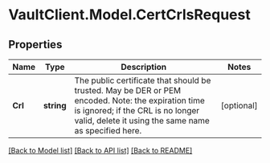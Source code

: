 # VaultClient.Model.CertCrlsRequest

## Properties

Name | Type | Description | Notes
------------ | ------------- | ------------- | -------------
**Crl** | **string** | The public certificate that should be trusted. May be DER or PEM encoded. Note: the expiration time is ignored; if the CRL is no longer valid, delete it using the same name as specified here. | [optional] 

[[Back to Model list]](../README.md#documentation-for-models) [[Back to API list]](../README.md#documentation-for-api-endpoints) [[Back to README]](../README.md)

